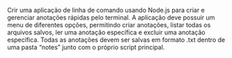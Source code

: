 Crir uma aplicação de linha de comando usando Node.js para criar e gerenciar anotações rápidas pelo terminal. A aplicação deve possuir um menu de diferentes opções, permitindo criar anotações, listar todas os arquivos salvos, ler uma anotação específica e excluir uma anotação específica. Todas as anotações devem ser salvas em formato .txt dentro de uma pasta “notes” junto com o próprio script principal.